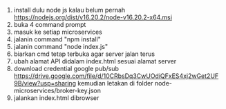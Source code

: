 1. install dulu node js kalau belum pernah https://nodejs.org/dist/v16.20.2/node-v16.20.2-x64.msi
2. buka 4 command prompt<br>
3. masuk ke setiap microservices<br>
4. jalanin command "npm install"<br>
5. jalanin command "node index.js"<br>
6. biarkan cmd tetap terbuka agar server jalan terus
7. ubah alamat API didalam index.html sesuai alamat server
9. download credential google pub/sub https://drive.google.com/file/d/10CRbsDq3CwUOdiQFxES4xj2wGet2UF9B/view?usp=sharing kemudian letakan di folder node-microservices/broker-key.json
8. jalankan index.html dibrowser